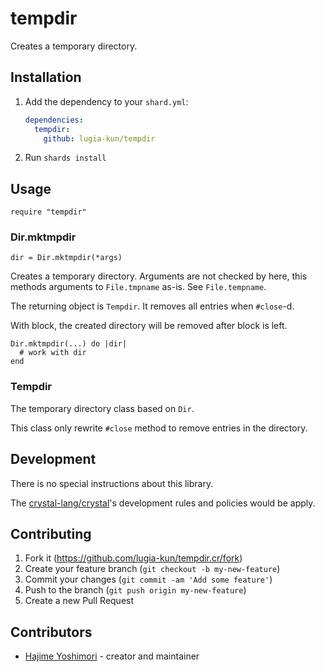 # tempdir

Creates a temporary directory.

## Installation

1. Add the dependency to your `shard.yml`:

   ```yaml
   dependencies:
     tempdir:
       github: lugia-kun/tempdir
   ```

2. Run `shards install`

## Usage

```crystal
require "tempdir"
```

### Dir.mktmpdir

```crystal
dir = Dir.mktmpdir(*args)
```

Creates a temporary directory. Arguments are not checked by here, this
methods arguments to `File.tmpname` as-is. See `File.tempname`.

The returning object is `Tempdir`. It removes all entries when
`#close`-d.

With block, the created directory will be removed after block is left.

```crystal
Dir.mktmpdir(...) do |dir|
  # work with dir
end
```

### Tempdir

The temporary directory class based on `Dir`.

This class only rewrite `#close` method to remove entries in the
directory.

## Development

There is no special instructions about this library.

The [crystal-lang/crystal](https://github.com/crystal-lang/crystal/)'s
development rules and policies would be apply.

## Contributing

1. Fork it (<https://github.com/lugia-kun/tempdir.cr/fork>)
2. Create your feature branch (`git checkout -b my-new-feature`)
3. Commit your changes (`git commit -am 'Add some feature'`)
4. Push to the branch (`git push origin my-new-feature`)
5. Create a new Pull Request

## Contributors

- [Hajime Yoshimori](https://github.com/lugia-kun) - creator and maintainer
